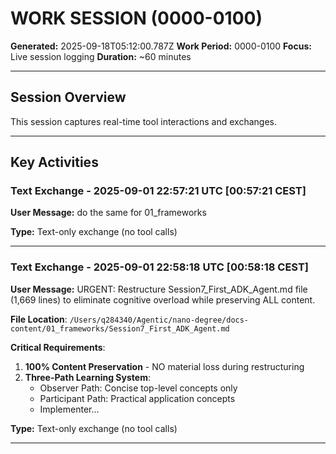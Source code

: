 # WORK SESSION (0000-0100)

**Generated:** 2025-09-18T05:12:00.787Z
**Work Period:** 0000-0100
**Focus:** Live session logging
**Duration:** ~60 minutes

---

## Session Overview

This session captures real-time tool interactions and exchanges.

---

## Key Activities

### Text Exchange - 2025-09-01 22:57:21 UTC [00:57:21 CEST]

**User Message:** do the same for 01_frameworks

**Type:** Text-only exchange (no tool calls)

---

### Text Exchange - 2025-09-01 22:58:18 UTC [00:58:18 CEST]

**User Message:** URGENT: Restructure Session7_First_ADK_Agent.md file (1,669 lines) to eliminate cognitive overload while preserving ALL content.

**File Location**: `/Users/q284340/Agentic/nano-degree/docs-content/01_frameworks/Session7_First_ADK_Agent.md`

**Critical Requirements**:
1. **100% Content Preservation** - NO material loss during restructuring
2. **Three-Path Learning System**: 
   - Observer Path: Concise top-level concepts only
   - Participant Path: Practical application concepts
   - Implementer...

**Type:** Text-only exchange (no tool calls)

---

